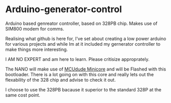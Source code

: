 # Arduino-generator-control
Arduino based genreator controller, based on 328PB chip.  Makes use of SIM800 modem for comms.

Realising what github is here for, I've set about creating a low power arduino for various projects and while Im at it included my gernerator controller to make things more interesting.

I AM NO EXPERT and am here to learn.  Please critisize approprately.

The NANO will make use of [MCUdude Minicore](https://github.com/MCUdude/MiniCore) and will be Flashed with this bootloader.  There is a lot going on with this core and really lets out the flexability of the 328 chip and advise to check it out.

I choose to use the 328PB bacause it superior to the standard 328P at the same cost point.


